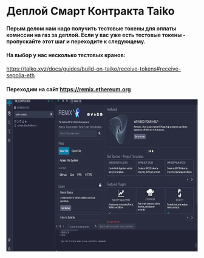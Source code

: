 # Деплой Смарт Контракта Taiko


#### Перым делом нам надо получить тестовые токены для оплаты комиссии на газ за деплой. Если у вас уже есть тестовые токены - пропускайте этот шаг и переходите к следующему.
#### На выбор у нас несколько тестовых кранов:
https://taiko.xyz/docs/guides/build-on-taiko/receive-tokens#receive-sepolia-eth


#### Переходим на сайт https://remix.ethereum.org
<img src="img/Taiko_SC_1.png" width="auto" height="400px">

#### 
